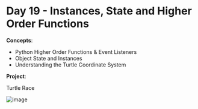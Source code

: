 # Day 19 - Instances, State and Higher Order Functions

**Concepts**:
- Python Higher Order Functions & Event Listeners
- Object State and Instances
- Understanding the Turtle Coordinate System

**Project**:

Turtle Race

![image](https://github.com/Snoower/100-days-of-code-python/assets/56703794/58a4c570-140c-4a99-89b2-a7a3d4d4ca3e)

